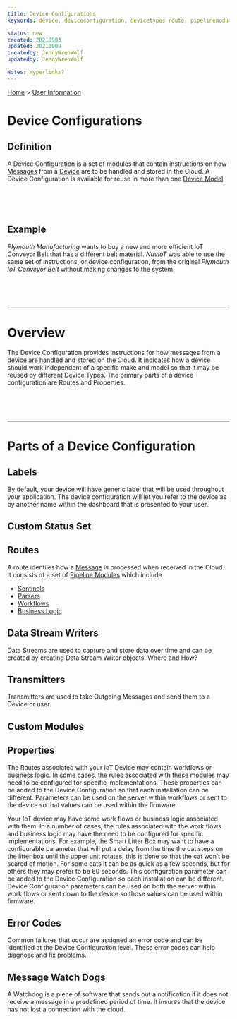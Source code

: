 ```yaml
---
title: Device Configurations
keywords: device, deviceconfiguration, devicetypes route, pipelinemodules

status: new
created: 20210903
updated: 20210909
createdby: JennyWrenWolf
updatedby: JennyWrenWolf

Notes: Hyperlinks?
---
```

[Home](../Index.md) > [User Information](./Index.md) 

# Device Configurations

## **Definition**
A Device Configuration is a set of modules that contain instructions on how [Messages](./Glossary/Message.md) from a [Device](./Glossary/Device.md) are to be handled and stored in the Cloud. A Device Configuration is available for reuse in more than one [Device Model](./Glossary/DeviceModel.md).

<br>
<br>
<br>

## **Example**
*Plymouth Manufacturing* wants to buy a new and more efficient IoT Conveyor Belt that has a different belt material. *NuvIoT* was able to use the same set of instructions, or device configuration, from the original *Plymouth IoT Conveyor Belt* without making changes to the system.


<br>
<br>
<br>

___
# Overview

The Device Configuration provides instructions for how messages from a device are handled and stored on the Cloud.  It indicates how a device should work independent of a specific make and model so that it may be reused by different Device Types.  The primary parts of a device configuration are Routes and Properties.  

<br>
<br>
<br>

___
# Parts of a Device Configuration

## **Labels**
By default, your device will have generic label that will be used throughout your application.  The device configuration will let you refer to the device as by another name within the dashboard that is presented to your user.
## **Custom Status Set**

## **Routes**
A route identiies how a [Message](./Glossary/Message.md) is processed when received in the Cloud.  It consists of a set of [Pipeline Modules](./Glossary/PipelineModule.md) which include 

- [Sentinels](./Glossary/Sentinel.md) 
- [Parsers](./Glossary/Parsers.md)
- [Workflows](./Glossary/Workflow.md) 
- [Business Logic](./Glossary/BusinessLogic.md)

## **Data Stream Writers**
Data Streams are used to capture and store data over time and can be created by creating Data Stream Writer objects.    Where and How?
## **Transmitters**
Transmitters are used to take Outgoing Messages and send them to a Device or user.


## **Custom Modules**
## **Properties**
The Routes associated with your IoT Device may contain workflows or business logic.  In some cases, the rules associated with these modules may need to be configured for specific implementations.  These properties can be added to the Device Configuration so that each installation can be different.  Parameters can be used on the server within workflows or sent to the device so that values can be used within the firmware.

Your IoT device may have some work flows or business logic associated with them.  In a number of cases, the rules associated with the work flows and business logic may have the need to be configured for specific implementations.  For example, the Smart Litter Box may want to have a configurable parameter that will put a delay from the time the cat steps on the litter box until the upper unit rotates, this is done so that the cat won’t be scared of motion.  For some cats it can be as quick as a few seconds, but for others they may prefer to be 60 seconds.  This configuration parameter can be added to the Device Configuration so each installation can be different.  Device Configuration parameters can be used on both the server within work flows or sent down to the device so those values can be used within firmware.
## **Error Codes**
Common failures that occur are assigned an error code and can be identified at the Device Configuration level.  These error codes can help diagnose and fix problems.  
## **Message Watch Dogs**
 A Watchdog is a piece of software that sends out a notification if it does not receive a message in a predefined period of time.  It insures that the device has not lost a connection with the cloud.

<br>
<br>
<br>
